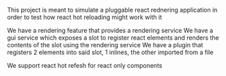 This project is meant to simulate a pluggable react rednering application in order to test how react hot reloading might work with it

We have a rendering feature that provides a rendering service
We have a gui service which exposes a slot to register react elements and renders the contents of the slot using the rendering service
We have a plugin that registers 2 elements into said slot, 1 inlines, the other imported from a file

We support react hot refesh for react only components

